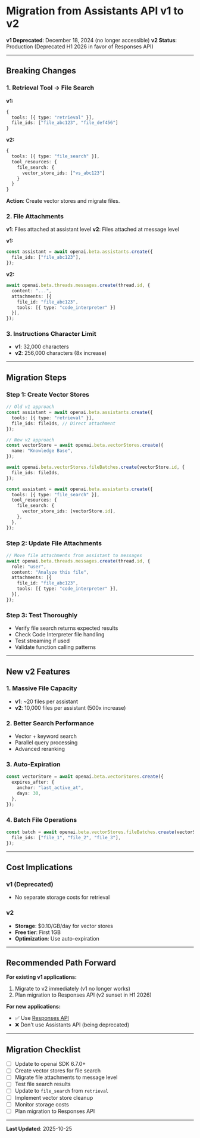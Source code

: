 # Migration from Assistants API v1 to v2

**v1 Deprecated**: December 18, 2024 (no longer accessible)
**v2 Status**: Production (Deprecated H1 2026 in favor of Responses API)

---

## Breaking Changes

### 1. Retrieval Tool → File Search

**v1:**
```typescript
{
  tools: [{ type: "retrieval" }],
  file_ids: ["file_abc123", "file_def456"]
}
```

**v2:**
```typescript
{
  tools: [{ type: "file_search" }],
  tool_resources: {
    file_search: {
      vector_store_ids: ["vs_abc123"]
    }
  }
}
```

**Action**: Create vector stores and migrate files.

### 2. File Attachments

**v1**: Files attached at assistant level
**v2**: Files attached at message level

**v1:**
```typescript
const assistant = await openai.beta.assistants.create({
  file_ids: ["file_abc123"],
});
```

**v2:**
```typescript
await openai.beta.threads.messages.create(thread.id, {
  content: "...",
  attachments: [{
    file_id: "file_abc123",
    tools: [{ type: "code_interpreter" }]
  }],
});
```

### 3. Instructions Character Limit

- **v1**: 32,000 characters
- **v2**: 256,000 characters (8x increase)

---

## Migration Steps

### Step 1: Create Vector Stores

```typescript
// Old v1 approach
const assistant = await openai.beta.assistants.create({
  tools: [{ type: "retrieval" }],
  file_ids: fileIds, // Direct attachment
});

// New v2 approach
const vectorStore = await openai.beta.vectorStores.create({
  name: "Knowledge Base",
});

await openai.beta.vectorStores.fileBatches.create(vectorStore.id, {
  file_ids: fileIds,
});

const assistant = await openai.beta.assistants.create({
  tools: [{ type: "file_search" }],
  tool_resources: {
    file_search: {
      vector_store_ids: [vectorStore.id],
    },
  },
});
```

### Step 2: Update File Attachments

```typescript
// Move file attachments from assistant to messages
await openai.beta.threads.messages.create(thread.id, {
  role: "user",
  content: "Analyze this file",
  attachments: [{
    file_id: "file_abc123",
    tools: [{ type: "code_interpreter" }],
  }],
});
```

### Step 3: Test Thoroughly

- Verify file search returns expected results
- Check Code Interpreter file handling
- Test streaming if used
- Validate function calling patterns

---

## New v2 Features

### 1. Massive File Capacity

- **v1**: ~20 files per assistant
- **v2**: 10,000 files per assistant (500x increase)

### 2. Better Search Performance

- Vector + keyword search
- Parallel query processing
- Advanced reranking

### 3. Auto-Expiration

```typescript
const vectorStore = await openai.beta.vectorStores.create({
  expires_after: {
    anchor: "last_active_at",
    days: 30,
  },
});
```

### 4. Batch File Operations

```typescript
const batch = await openai.beta.vectorStores.fileBatches.create(vectorStoreId, {
  file_ids: ["file_1", "file_2", "file_3"],
});
```

---

## Cost Implications

### v1 (Deprecated)
- No separate storage costs for retrieval

### v2
- **Storage**: $0.10/GB/day for vector stores
- **Free tier**: First 1GB
- **Optimization**: Use auto-expiration

---

## Recommended Path Forward

**For existing v1 applications:**
1. Migrate to v2 immediately (v1 no longer works)
2. Plan migration to Responses API (v2 sunset in H1 2026)

**For new applications:**
- ✅ Use [Responses API](../../openai-responses/SKILL.md)
- ❌ Don't use Assistants API (being deprecated)

---

## Migration Checklist

- [ ] Update to openai SDK 6.7.0+
- [ ] Create vector stores for file search
- [ ] Migrate file attachments to message level
- [ ] Test file search results
- [ ] Update to `file_search` from `retrieval`
- [ ] Implement vector store cleanup
- [ ] Monitor storage costs
- [ ] Plan migration to Responses API

---

**Last Updated**: 2025-10-25
